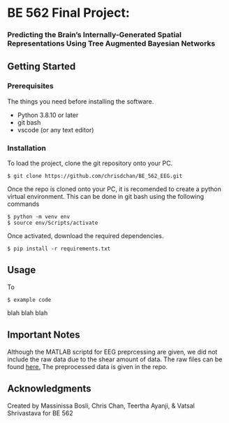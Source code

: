 # BE 562 Final Project: 
### Predicting the Brain’s Internally-Generated Spatial Representations Using Tree Augmented Bayesian Networks

## Getting Started

### Prerequisites

The things you need before installing the software.

* Python 3.8.10 or later
* git bash
* vscode (or any text editor)

### Installation

To load the project, clone the git repository onto your PC.

```
$ git clone https://github.com/chrisdchan/BE_562_EEG.git
```

Once the repo is cloned onto your PC, it is recomended to create a python virtual environment. This can be done in git bash using the following commands

```
$ python -m venv env
$ source env/Scripts/activate
```
Once activated, download the required dependencies.

```
$ pip install -r requirements.txt
```

## Usage

To 

```
$ example code
```
blah blah blah

## Important Notes

Although the MATLAB scriptd for EEG preprcessing are given, we did not include the raw data due to the shear amount of data. The raw files can be found [here.](https://figshare.com/articles/dataset/tracking_task_dataset/13933058/1) The preprocessed data is given in the repo.


## Acknowledgments

Created by Massinissa Bosli, Chris Chan, Teertha Ayanji, & Vatsal Shrivastava for BE 562

